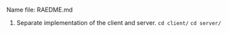 Name file: RAEDME.md

1. Separate implementation of the client and server.
`cd client/`
`cd server/`

